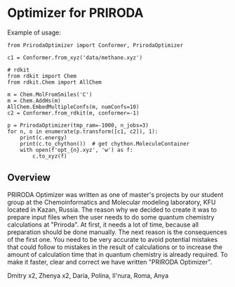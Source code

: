 # Optimizer for PRIRODA

Example of usage:

    from PrirodaOptimizer import Conformer, PrirodaOptimizer

    c1 = Conformer.from_xyz('data/methane.xyz')

    # rdkit
    from rdkit import Chem
    from rdkit.Chem import AllChem

    m = Chem.MolFromSmiles('C')
    m = Chem.AddHs(m)
    AllChem.EmbedMultipleConfs(m, numConfs=10)
    c2 = Conformer.from_rdkit(m, conformer=-1)

    p = PrirodaOptimizer(tmp_ram=-1000, n_jobs=3)
    for n, o in enumerate(p.transform([c1, c2]), 1):
        print(c.energy)
        print(c.to_chython())  # get chython.MoleculeContainer
        with open(f'opt_{n}.xyz', 'w') as f:
            c.to_xyz(f)

## Overview

PRIRODA Optimizer was written as one of master's projects by our student group at the 
Chemoinformatics and Molecular modeling laboratory, KFU located in Kazan, Russia.
The reason why we decided to create it was to prepare input files when the user needs to do some
quantum chemistry calculations at "Priroda".
At first, it needs a lot of time, because all preparation should be done manually.
The next reason is the consequences of the first one.
You need to be very accurate to avoid potential mistakes that could follow to mistakes in the
result of calculations or to increase the amount of calculation time that in quantum chemistry is
already required.
To make it faster, clear and correct we have written "PRIRODA Optimizer".

Dmitry x2, Zhenya x2, Daria, Polina, Il'nura, Roma, Anya